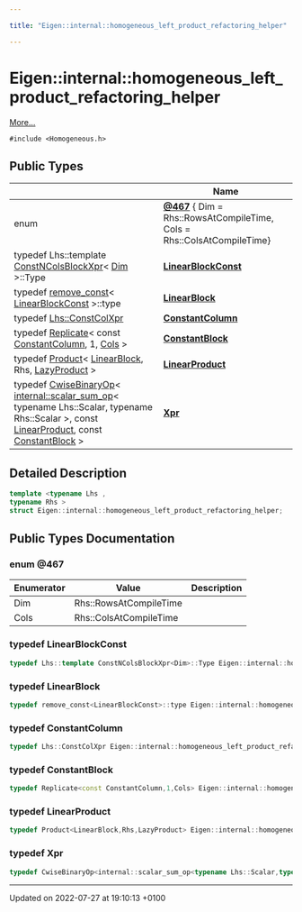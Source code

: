 ```yaml
---

title: "Eigen::internal::homogeneous_left_product_refactoring_helper"

---
```


# Eigen::internal::homogeneous_left_product_refactoring_helper



 [More...](#detailed-description)


`#include <Homogeneous.h>`

## Public Types

|                | Name           |
| -------------- | -------------- |
| enum| **[@467](http://example.org/classes/structeigen_1_1internal_1_1homogeneous__left__product__refactoring__helper/#enum-@467)** { Dim = Rhs::RowsAtCompileTime, Cols = Rhs::ColsAtCompileTime} |
| typedef Lhs::template <a href="http://example.org/classes/structconstncolsblockxpr/">ConstNColsBlockXpr</a>< <a href="http://example.org/classes/structeigen_1_1internal_1_1homogeneous__left__product__refactoring__helper/#enumvalue-dim">Dim</a> >::Type | **[LinearBlockConst](http://example.org/classes/structeigen_1_1internal_1_1homogeneous__left__product__refactoring__helper/#typedef-linearblockconst)**  |
| typedef <a href="http://example.org/classes/structeigen_1_1internal_1_1remove__const/">remove_const</a>< <a href="http://example.org/classes/structeigen_1_1internal_1_1homogeneous__left__product__refactoring__helper/#typedef-linearblockconst">LinearBlockConst</a> >::type | **[LinearBlock](http://example.org/classes/structeigen_1_1internal_1_1homogeneous__left__product__refactoring__helper/#typedef-linearblock)**  |
| typedef <a href="http://example.org/files/blockmethods_8h/#typedef-constcolxpr">Lhs::ConstColXpr</a> | **[ConstantColumn](http://example.org/classes/structeigen_1_1internal_1_1homogeneous__left__product__refactoring__helper/#typedef-constantcolumn)**  |
| typedef <a href="http://example.org/classes/classeigen_1_1replicate/">Replicate</a>< const <a href="http://example.org/classes/structeigen_1_1internal_1_1homogeneous__left__product__refactoring__helper/#typedef-constantcolumn">ConstantColumn</a>, 1, <a href="http://example.org/classes/structeigen_1_1internal_1_1homogeneous__left__product__refactoring__helper/#enumvalue-cols">Cols</a> > | **[ConstantBlock](http://example.org/classes/structeigen_1_1internal_1_1homogeneous__left__product__refactoring__helper/#typedef-constantblock)**  |
| typedef <a href="http://example.org/classes/classeigen_1_1product/">Product</a>< <a href="http://example.org/classes/structeigen_1_1internal_1_1homogeneous__left__product__refactoring__helper/#typedef-linearblock">LinearBlock</a>, Rhs, <a href="http://example.org/namespaces/namespaceeigen/#enumvalue-lazyproduct">LazyProduct</a> > | **[LinearProduct](http://example.org/classes/structeigen_1_1internal_1_1homogeneous__left__product__refactoring__helper/#typedef-linearproduct)**  |
| typedef <a href="http://example.org/classes/classeigen_1_1cwisebinaryop/">CwiseBinaryOp</a>< <a href="http://example.org/classes/structeigen_1_1internal_1_1scalar__sum__op/">internal::scalar_sum_op</a>< typename Lhs::Scalar, typename Rhs::Scalar >, const <a href="http://example.org/classes/structeigen_1_1internal_1_1homogeneous__left__product__refactoring__helper/#typedef-linearproduct">LinearProduct</a>, const <a href="http://example.org/classes/structeigen_1_1internal_1_1homogeneous__left__product__refactoring__helper/#typedef-constantblock">ConstantBlock</a> > | **[Xpr](http://example.org/classes/structeigen_1_1internal_1_1homogeneous__left__product__refactoring__helper/#typedef-xpr)**  |

## Detailed Description

```cpp
template <typename Lhs ,
typename Rhs >
struct Eigen::internal::homogeneous_left_product_refactoring_helper;
```

## Public Types Documentation

### enum @467

| Enumerator | Value | Description |
| ---------- | ----- | ----------- |
| Dim | Rhs::RowsAtCompileTime|   |
| Cols | Rhs::ColsAtCompileTime|   |




### typedef LinearBlockConst

```cpp
typedef Lhs::template ConstNColsBlockXpr<Dim>::Type Eigen::internal::homogeneous_left_product_refactoring_helper< Lhs, Rhs >::LinearBlockConst;
```


### typedef LinearBlock

```cpp
typedef remove_const<LinearBlockConst>::type Eigen::internal::homogeneous_left_product_refactoring_helper< Lhs, Rhs >::LinearBlock;
```


### typedef ConstantColumn

```cpp
typedef Lhs::ConstColXpr Eigen::internal::homogeneous_left_product_refactoring_helper< Lhs, Rhs >::ConstantColumn;
```


### typedef ConstantBlock

```cpp
typedef Replicate<const ConstantColumn,1,Cols> Eigen::internal::homogeneous_left_product_refactoring_helper< Lhs, Rhs >::ConstantBlock;
```


### typedef LinearProduct

```cpp
typedef Product<LinearBlock,Rhs,LazyProduct> Eigen::internal::homogeneous_left_product_refactoring_helper< Lhs, Rhs >::LinearProduct;
```


### typedef Xpr

```cpp
typedef CwiseBinaryOp<internal::scalar_sum_op<typename Lhs::Scalar,typename Rhs::Scalar>, const LinearProduct, const ConstantBlock> Eigen::internal::homogeneous_left_product_refactoring_helper< Lhs, Rhs >::Xpr;
```


-------------------------------

Updated on 2022-07-27 at 19:10:13 +0100